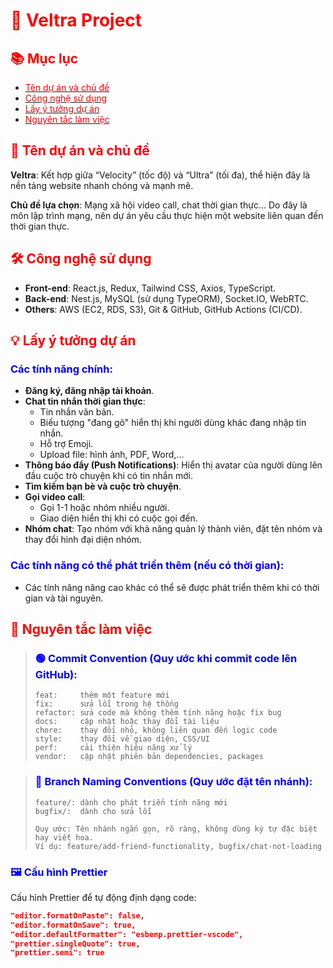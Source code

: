 # <span style="color:red;">🚀 Veltra Project</span>

## <span style="color:red;">📚 Mục lục</span>
- [<span style="color:red;">Tên dự án và chủ đề</span>](#tên-dự-án-và-chủ-đề)
- [<span style="color:red;">Công nghệ sử dụng</span>](#công-nghệ-sử-dụng)
- [<span style="color:red;">Lấy ý tưởng dự án</span>](#lấy-ý-tưởng-dự-án)
- [<span style="color:red;">Nguyên tắc làm việc</span>](#nguyên-tắc-làm-việc)

## <span id="tên-dự-án-và-chủ-đề" style="color:red;">🚀 Tên dự án và chủ đề</span>
**Veltra**: Kết hợp giữa “Velocity” (tốc độ) và “Ultra” (tối đa), thể hiện đây là nền tảng website nhanh chóng và mạnh mẽ.

**Chủ đề lựa chọn**: Mạng xã hội video call, chat thời gian thực... Do đây là môn lập trình mạng, nên dự án yêu cầu thực hiện một website liên quan đến thời gian thực.

## <span id="công-nghệ-sử-dụng" style="color:red;">🛠️ Công nghệ sử dụng</span>
- **Front-end**: React.js, Redux, Tailwind CSS, Axios, TypeScript.
- **Back-end**: Nest.js, MySQL (sử dụng TypeORM), Socket.IO, WebRTC.
- **Others**: AWS (EC2, RDS, S3), Git & GitHub, GitHub Actions (CI/CD).

## <span id="lấy-ý-tưởng-dự-án" style="color:red;">💡 Lấy ý tưởng dự án</span>
### <span style="color:blue;">Các tính năng chính:</span>
- **Đăng ký, đăng nhập tài khoản**.
- **Chat tin nhắn thời gian thực**:
  - Tin nhắn văn bản.
  - Biểu tượng "đang gõ" hiển thị khi người dùng khác đang nhập tin nhắn.
  - Hỗ trợ Emoji.
  - Upload file: hình ảnh, PDF, Word,...
- **Thông báo đẩy (Push Notifications)**: Hiển thị avatar của người dùng lên đầu cuộc trò chuyện khi có tin nhắn mới.
- **Tìm kiếm bạn bè và cuộc trò chuyện**.
- **Gọi video call**:
  - Gọi 1-1 hoặc nhóm nhiều người.
  - Giao diện hiển thị khi có cuộc gọi đến.
- **Nhóm chat**: Tạo nhóm với khả năng quản lý thành viên, đặt tên nhóm và thay đổi hình đại diện nhóm.

### <span style="color:blue;">Các tính năng có thể phát triển thêm (nếu có thời gian):</span>
- Các tính năng nâng cao khác có thể sẽ được phát triển thêm khi có thời gian và tài nguyên.

## <span id="nguyên-tắc-làm-việc" style="color:red;">📏 Nguyên tắc làm việc</span>

> ### <span style="color:blue;">🟢 Commit Convention (Quy ước khi commit code lên GitHub):</span>
> ```
> feat:     thêm một feature mới
> fix:      sửa lỗi trong hệ thống
> refactor: sửa code mà không thêm tính năng hoặc fix bug
> docs:     cập nhật hoặc thay đổi tài liệu
> chore:    thay đổi nhỏ, không liên quan đến logic code
> style:    thay đổi về giao diện, CSS/UI
> perf:     cải thiện hiệu năng xử lý
> vendor:   cập nhật phiên bản dependencies, packages
> ```

> ### <span style="color:blue;">🔵 Branch Naming Conventions (Quy ước đặt tên nhánh):</span>
> ```
> feature/: dành cho phát triển tính năng mới
> bugfix/:  dành cho sửa lỗi
> 
> Quy ước: Tên nhánh ngắn gọn, rõ ràng, không dùng ký tự đặc biệt hay viết hoa.
> Ví dụ: feature/add-friend-functionality, bugfix/chat-not-loading
> ```

### <span style="color:blue;">🖼️ Cấu hình Prettier</span>
Cấu hình Prettier để tự động định dạng code:
```json
"editor.formatOnPaste": false,
"editor.formatOnSave": true,
"editor.defaultFormatter": "esbenp.prettier-vscode",
"prettier.singleQuote": true,
"prettier.semi": true
